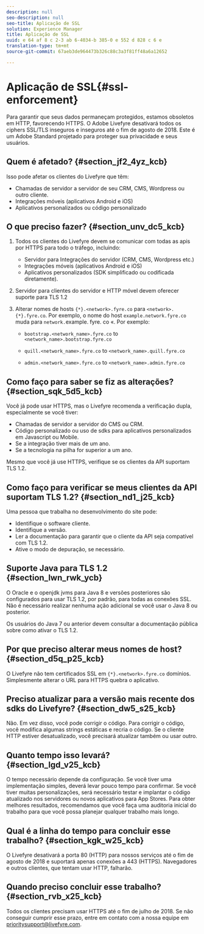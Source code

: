 ```yaml
---
description: null
seo-description: null
seo-title: Aplicação de SSL
solution: Experience Manager
title: Aplicação de SSL
uuid: e 64 af 8 c 2-3 ab 6-4034-b 385-0 e 552 d 828 c 6 e
translation-type: tm+mt
source-git-commit: 67aeb3de964473b326c88c3a3f81ff48a6a12652

---
```



# Aplicação de SSL{#ssl-enforcement}

Para garantir que seus dados permaneçam protegidos, estamos obsoletos em HTTP, favorecendo HTTPS. O Adobe Livefyre desativará todos os ciphers SSL/TLS inseguros e inseguros até o fim de agosto de 2018. Este é um Adobe Standard projetado para proteger sua privacidade e seus usuários.

## Quem é afetado? {#section_jf2_4yz_kcb}

Isso pode afetar os clientes do Livefyre que têm:

* Chamadas de servidor a servidor de seu CRM, CMS, Wordpress ou outro cliente.
* Integrações móveis (aplicativos Android e iOS)
* Aplicativos personalizados ou código personalizado

## O que preciso fazer? {#section_unv_dc5_kcb}

1. Todos os clientes do Livefyre devem se comunicar com todas as apis por HTTPS para todo o tráfego, incluindo:

   * Servidor para Integrações do servidor (CRM, CMS, Wordpress etc.)
   * Integrações móveis (aplicativos Android e iOS)
   * Aplicativos personalizados (SDK simplificado ou codificada diretamente).

1. Servidor para clientes do servidor e HTTP móvel devem oferecer suporte para TLS 1.2
1. Alterar nomes de hosts `{*}.<network>.fyre.co` para `<network>.{*}.fyre.co`. Por exemplo, o nome do host `example.network.fyre.co` muda para `network.`example. fyre. co «. Por exemplo:

   * `bootstrap.<network_name>.fyre.co` to `<network_name>.bootstrap.fyre.co`

   * `quill.<network_name>.fyre.co` to `<network_name>.quill.fyre.co`

   * `admin.<network_name>.fyre.co` to `<network_name>.admin.fyre.co`

## Como faço para saber se fiz as alterações? {#section_sqk_5d5_kcb}

Você já pode usar HTTPS, mas o Livefyre recomenda a verificação dupla, especialmente se você tiver:

* Chamadas de servidor a servidor do CMS ou CRM.
* Código personalizado ou uso de sdks para aplicativos personalizados em Javascript ou Mobile.
* Se a integração tiver mais de um ano.
* Se a tecnologia na pilha for superior a um ano.

Mesmo que você já use HTTPS, verifique se os clientes da API suportam TLS 1.2.

## Como faço para verificar se meus clientes da API suportam TLS 1.2? {#section_nd1_j25_kcb}

Uma pessoa que trabalha no desenvolvimento do site pode:

* Identifique o software cliente.
* Identifique a versão.
* Ler a documentação para garantir que o cliente da API seja compatível com TLS 1.2.
* Ative o modo de depuração, se necessário.

## Suporte Java para TLS 1.2 {#section_lwn_rwk_ycb}

O Oracle e o openjdk jvms para Java 8 e versões posteriores são configurados para usar TLS 1.2, por padrão, para todas as conexões SSL. Não é necessário realizar nenhuma ação adicional se você usar o Java 8 ou posterior.

Os usuários do Java 7 ou anterior devem consultar a documentação pública sobre como ativar o TLS 1.2.

## Por que preciso alterar meus nomes de host? {#section_d5q_p25_kcb}

O Livefyre não tem certificados SSL em `{*}.<network>.fyre.co` domínios. Simplesmente alterar o URL para HTTPS quebra o aplicativo.

## Preciso atualizar para a versão mais recente dos sdks do Livefyre? {#section_dw5_s25_kcb}

Não. Em vez disso, você pode corrigir o código. Para corrigir o código, você modifica algumas strings estáticas e recria o código. Se o cliente HTTP estiver desatualizado, você precisará atualizar também ou usar outro.

## Quanto tempo isso levará? {#section_lgd_v25_kcb}

O tempo necessário depende da configuração. Se você tiver uma implementação simples, deverá levar pouco tempo para confirmar. Se você tiver muitas personalizações, será necessário testar e implantar o código atualizado nos servidores ou novos aplicativos para App Stores. Para obter melhores resultados, recomendamos que você faça uma auditoria inicial do trabalho para que você possa planejar qualquer trabalho mais longo.

## Qual é a linha do tempo para concluir esse trabalho? {#section_kgk_w25_kcb}

O Livefyre desativará a porta 80 (HTTP) para nossos serviços até o fim de agosto de 2018 e suportará apenas conexões a 443 (HTTPS). Navegadores e outros clientes, que tentam usar HTTP, falharão.

## Quando preciso concluir esse trabalho? {#section_rvb_x25_kcb}

Todos os clientes precisam usar HTTPS até o fim de julho de 2018. Se não conseguir cumprir esse prazo, entre em contato com a nossa equipe em prioritysupport@livefyre.com.

